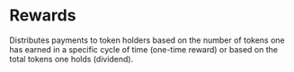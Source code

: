 # Rewards

Distributes payments to token holders based on the number of tokens one has earned in a specific cycle of time (one-time reward) or based on the total tokens one holds (dividend).
